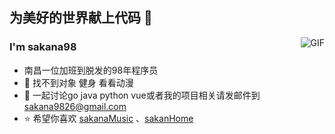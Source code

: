 ## 为美好的世界献上代码 👋
<img align="right" alt="GIF" src="https://raw.githubusercontent.com/JoeyBling/JoeyBling/master/pic/pusheencode.gif" />

### I'm sakana98

- 南昌一位加班到脱发的98年程序员
- 🌱 找不到对象 健身 看看动漫
- 💬 一起讨论go java python vue或者我的项目相关请发邮件到[sakana9826@gmail.com](mailto:sakana9826@gmail.com)
- ⭐ 希望你喜欢 [sakanaMusic](https://github.com/sakana9826/sakanaMusic) 、[sakanHome](https://github.com/sakana9826/home)
